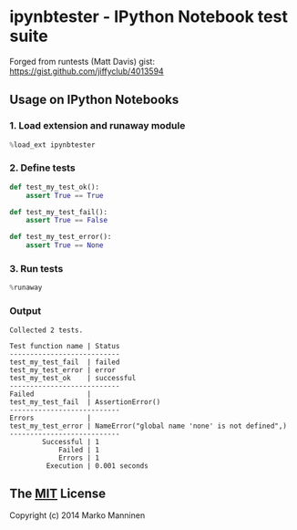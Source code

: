ipynbtester - IPython Notebook test suite
=========================================

Forged from runtests (Matt Davis) gist: https://gist.github.com/jiffyclub/4013594

## Usage on IPython Notebooks

### 1. Load extension and runaway module

```python
%load_ext ipynbtester
```

### 2. Define tests

```python
def test_my_test_ok():
    assert True == True

def test_my_test_fail():
    assert True == False

def test_my_test_error():
    assert True == None
```

### 3. Run tests

```python
%runaway
```

### Output

```text
Collected 2 tests.

Test function name | Status
---------------------------
test_my_test_fail  | failed
test_my_test_error | error
test_my_test_ok    | successful
---------------------------
Failed             |
test_my_test_fail  | AssertionError()
---------------------------
Errors             |
test_my_test_error | NameError("global name 'none' is not defined",)
---------------------------
        Successful | 1
            Failed | 1
            Errors | 1
         Execution | 0.001 seconds
```

## The [MIT](http://choosealicense.com/licenses/mit/) License

Copyright (c) 2014 Marko Manninen